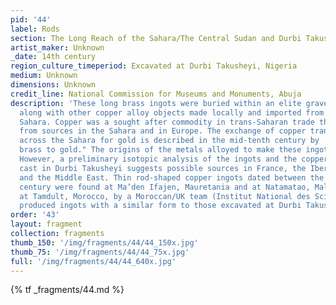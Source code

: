 ```yaml
---
pid: '44'
label: Rods
section: The Long Reach of the Sahara/The Central Sudan and Durbi Takusheyi
artist_maker: Unknown
_date: 14th century
region_culture_timeperiod: Excavated at Durbi Takusheyi, Nigeria
medium: Unknown
dimensions: Unknown
credit_line: National Commission for Museums and Monuments, Abuja
description: 'These long brass ingots were buried within an elite grave at Durbi Takusheyi
  along with other copper alloy objects made locally and imported from North of the
  Sahara. Copper was a sought after commodity in trans-Saharan trade that was mined
  from sources in the Sahara and in Europe. The exchange of copper transported southward
  across the Sahara for gold is described in the mid-tenth century by ‘Ishāq Ibn al-Ḥusayn’: "Their country (the Sudan) has much gold, but the people there prefer
  brass to gold." The origins of the metals alloyed to make these ingots is not clear.
  However, a preliminary isotopic analysis of the ingots and the copper-alloy objects
  cast in Durbi Takusheyi suggests possible sources in France, the Iberian Peninsula,
  and the Middle East. Thin rod-shaped copper ingots dated between the 11th and 13th
  century were found at Ma’den Ifajen, Mauretania and at Natamatao, Mali. Recent excavations
  at Tamdult, Morocco, by a Moroccan/UK team (Institut National des Sciences de l’Archéologie et du Patrimoine/British Museum) have recorded fragments of moulds that would have
  produced ingots with a similar form to those excavated at Durbi Takusheyi.'
order: '43'
layout: fragment
collection: fragments
thumb_150: '/img/fragments/44/44_150x.jpg'
thumb_75: '/img/fragments/44/44_75x.jpg'
full: '/img/fragments/44/44_640x.jpg'
---
```

{% tf _fragments/44.md %}